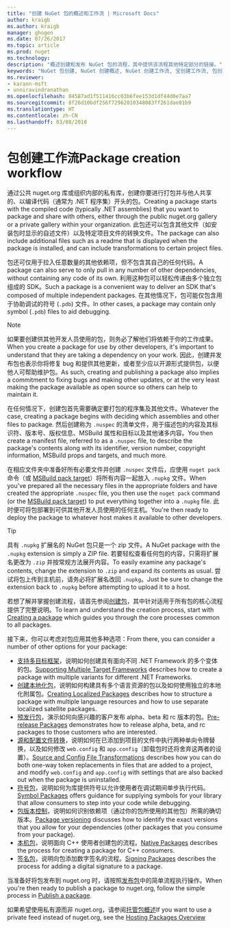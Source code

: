 ```yaml
---
title: "创建 NuGet 包的概述和工作流 | Microsoft Docs"
author: kraigb
ms.author: kraigb
manager: ghogen
ms.date: 07/26/2017
ms.topic: article
ms.prod: nuget
ms.technology: 
description: "概述创建和发布 NuGet 包的流程，其中提供该流程其他特定部分的链接。"
keywords: "NuGet 包创建, NuGet 创建概述, NuGet 创建工作流, 宝创建工作流, 包创建概述."
ms.reviewer:
- karann-msft
- unniravindranathan
ms.openlocfilehash: 84587ad1f511416cc03b6fee153d1df44d0e7aa7
ms.sourcegitcommit: 8f26d10bdf256f72962010348083ff261dae81b9
ms.translationtype: HT
ms.contentlocale: zh-CN
ms.lasthandoff: 03/08/2018
---
```

# <a name="package-creation-workflow"></a><span data-ttu-id="7657f-104">包创建工作流</span><span class="sxs-lookup"><span data-stu-id="7657f-104">Package creation workflow</span></span>

<span data-ttu-id="7657f-105">通过公共 nuget.org 库或组织内部的私有库，创建你要进行打包并与他人共享的、以编译代码（通常为 .NET 程序集）开头的包。</span><span class="sxs-lookup"><span data-stu-id="7657f-105">Creating a package starts with the compiled code (typically .NET assemblies) that you want to package and share with others, either through the public nuget.org gallery or a private gallery within your organization.</span></span> <span data-ttu-id="7657f-106">此包还可以包含其他文件（如安装包时显示的自述文件）以及特定项目文件的转换文件。</span><span class="sxs-lookup"><span data-stu-id="7657f-106">The package can also include additional files such as a readme that is displayed when the package is installed, and can include transformations to certain project files.</span></span>

<span data-ttu-id="7657f-107">包还可仅用于拉入任意数量的其他依赖项，但不包含其自己的任何代码。</span><span class="sxs-lookup"><span data-stu-id="7657f-107">A package can also serve to only pull in any number of other dependencies, without containing any code of its own.</span></span> <span data-ttu-id="7657f-108">利用这种包可以轻松传递由多个独立包组成的 SDK。</span><span class="sxs-lookup"><span data-stu-id="7657f-108">Such a package is a convenient way to deliver an SDK that's composed of multiple independent packages.</span></span> <span data-ttu-id="7657f-109">在其他情况下，包可能仅包含用于协助调试的符号 (`.pdb`) 文件。</span><span class="sxs-lookup"><span data-stu-id="7657f-109">In other cases, a package may contain only symbol (`.pdb`) files to aid debugging.</span></span>

> [!Note]
> <span data-ttu-id="7657f-110">如果要创建供其他开发人员使用的包，则务必了解他们将依赖于你的工作成果。</span><span class="sxs-lookup"><span data-stu-id="7657f-110">When you create a package for use by other developers, it's important to understand that they are taking a dependency on your work.</span></span> <span data-ttu-id="7657f-111">因此，创建并发布包也表示你将修复 bug 和提供其他更新，或者至少应以开源形式提供包，以便他人可帮助维护包。</span><span class="sxs-lookup"><span data-stu-id="7657f-111">As such, creating and publishing a package also implies a commitment to fixing bugs and making other updates, or at the very least making the package available as open source so others can help to maintain it.</span></span>

<span data-ttu-id="7657f-112">在任何情况下，创建包首先需要确定要打包的程序集及其他文件。</span><span class="sxs-lookup"><span data-stu-id="7657f-112">Whatever the case, creating a package begins with deciding which assemblies and other files to package.</span></span> <span data-ttu-id="7657f-113">然后创建称为 `.nuspec` 的清单文件，用于描述包的内容及其标识符、版本号、版权信息、MSBuild 属性和目标以及其他诸多内容。</span><span class="sxs-lookup"><span data-stu-id="7657f-113">You then create a manifest file, referred to as a `.nuspec` file, to describe the package's contents along with its identifier, version number, copyright information, MSBuild props and targets, and much more.</span></span>

<span data-ttu-id="7657f-114">在相应文件夹中准备好所有必要文件并创建 `.nuspec` 文件后，应使用 `nuget pack` 命令（或 [MSBuild pack target](../reference/msbuild-targets.md)）将所有内容一起放入 `.nupkg` 文件。</span><span class="sxs-lookup"><span data-stu-id="7657f-114">When you've prepared all the necessary files in the appropriate folders and have created the appropriate `.nuspec` file, you then use the `nuget pack` command (or the [MSBuild pack target](../reference/msbuild-targets.md)) to put everything together into a `.nupkg` file.</span></span> <span data-ttu-id="7657f-115">此时便可将包部署到可供其他开发人员使用的任何主机。</span><span class="sxs-lookup"><span data-stu-id="7657f-115">You're then ready to deploy the package to whatever host makes it available to other developers.</span></span>

> [!Tip]
> <span data-ttu-id="7657f-116">具有 `.nupkg` 扩展名的 NuGet 包只是一个 zip 文件。</span><span class="sxs-lookup"><span data-stu-id="7657f-116">A NuGet package with the `.nupkg` extension is simply a ZIP file.</span></span> <span data-ttu-id="7657f-117">若要轻松查看任何包的内容，只需将扩展名更改为 `.zip` 并按常规方法展开内容。</span><span class="sxs-lookup"><span data-stu-id="7657f-117">To easily examine any package's contents, change the extension to `.zip` and expand its contents as usual.</span></span> <span data-ttu-id="7657f-118">尝试将包上传到主机前，请务必将扩展名改回 `.nupkg`。</span><span class="sxs-lookup"><span data-stu-id="7657f-118">Just be sure to change the extension back to `.nupkg` before attempting to upload it to a host.</span></span>

<span data-ttu-id="7657f-119">若想了解并掌握创建流程，请首先参阅[创建包](../create-packages/creating-a-package.md)，其中针对适用于所有包的核心流程提供了完整说明。</span><span class="sxs-lookup"><span data-stu-id="7657f-119">To learn and understand the creation process, start with [Creating a package](../create-packages/creating-a-package.md) which guides you through the core processes common to all packages.</span></span>

<span data-ttu-id="7657f-120">接下来，你可以考虑对包应用其他多种选项：</span><span class="sxs-lookup"><span data-stu-id="7657f-120">From there, you can consider a number of other options for your package:</span></span>

- <span data-ttu-id="7657f-121">[支持多目标框架](../create-packages/supporting-multiple-target-frameworks.md)，说明如何创建具有面向不同 .NET Framework 的多个变体的包。</span><span class="sxs-lookup"><span data-stu-id="7657f-121">[Supporting Multiple Target Frameworks](../create-packages/supporting-multiple-target-frameworks.md) describes how to create a package with multiple variants for different .NET Frameworks.</span></span>
- <span data-ttu-id="7657f-122">[创建本地化包](../create-packages/creating-localized-packages.md)，说明如何构建具有多个语言资源的包以及如何使用独立的本地化附属包。</span><span class="sxs-lookup"><span data-stu-id="7657f-122">[Creating Localized Packages](../create-packages/creating-localized-packages.md) describes how to structure a package with multiple language resources and how to use separate localized satellite packages.</span></span>
- <span data-ttu-id="7657f-123">[预发行包](../create-packages/prerelease-packages.md)，演示如何向感兴趣的客户发布 alpha、beta 和 rc 版本的包。</span><span class="sxs-lookup"><span data-stu-id="7657f-123">[Pre-release Packages](../create-packages/prerelease-packages.md) demonstrates how to release alpha, beta, and rc packages to those customers who are interested.</span></span>
- <span data-ttu-id="7657f-124">[源和配置文件转换](../create-packages/source-and-config-file-transformations.md)，说明如何在已添加到项目的文件中执行两种单向令牌替换，以及如何修改 `web.config` 和 `app.config`（卸载包时还将舍弃这两者的设置）。</span><span class="sxs-lookup"><span data-stu-id="7657f-124">[Source and Config File Transformations](../create-packages/source-and-config-file-transformations.md) describes how you can do both one-way token replacements in files that are added to a project, and modify `web.config` and `app.config` with settings that are also backed out when the package is uninstalled.</span></span>
- <span data-ttu-id="7657f-125">[符号包](../create-packages/symbol-packages.md)，说明如何为库提供符号以允许使用者在调试期间单步执行代码。</span><span class="sxs-lookup"><span data-stu-id="7657f-125">[Symbol Packages](../create-packages/symbol-packages.md) offers guidance for supplying symbols for your library that allow consumers to step into your code while debugging.</span></span>
- <span data-ttu-id="7657f-126">[包版本控制](../reference/package-versioning.md)，说明如何识别依赖项（通过你的包所使用的其他包）所需的确切版本。</span><span class="sxs-lookup"><span data-stu-id="7657f-126">[Package versioning](../reference/package-versioning.md) discusses how to identify the exact versions that you allow for your dependencies (other packages that you consume from your package).</span></span>
- <span data-ttu-id="7657f-127">[本机包](../create-packages/native-packages.md)，说明面向 C++ 使用者创建包的流程。</span><span class="sxs-lookup"><span data-stu-id="7657f-127">[Native Packages](../create-packages/native-packages.md) describes the process for creating a package for C++ consumers.</span></span>
- <span data-ttu-id="7657f-128">[签名包](../create-packages/sign-a-package.md)，说明向包添加数字签名的流程。</span><span class="sxs-lookup"><span data-stu-id="7657f-128">[Signing Packages](../create-packages/sign-a-package.md) describes the process for adding a digital signature to a package.</span></span>

<span data-ttu-id="7657f-129">当准备好将包发布到 nuget.org 时，请按照[发布包](../create-packages/publish-a-package.md)中的简单流程执行操作。</span><span class="sxs-lookup"><span data-stu-id="7657f-129">When you're then ready to publish a package to nuget.org, follow the simple process in [Publish a package](../create-packages/publish-a-package.md).</span></span>

<span data-ttu-id="7657f-130">如果希望使用私有源而非 nuget.org，请参阅[托管包概述](../hosting-packages/overview.md)</span><span class="sxs-lookup"><span data-stu-id="7657f-130">If you want to use a private feed instead of nuget.org, see the [Hosting Packages Overview](../hosting-packages/overview.md)</span></span>
